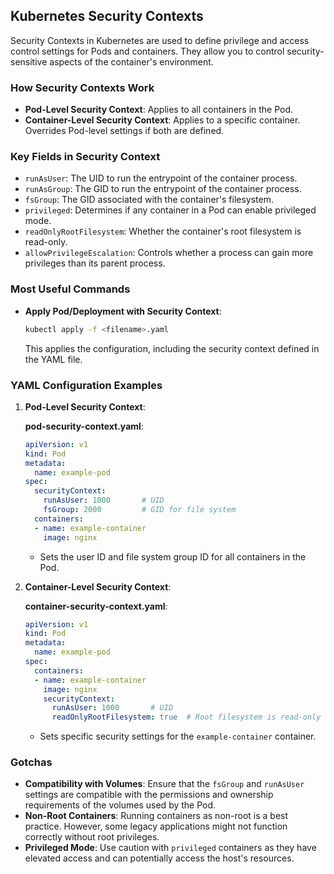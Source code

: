 ## Kubernetes Security Contexts

Security Contexts in Kubernetes are used to define privilege and access control settings for Pods and containers. They allow you to control security-sensitive aspects of the container's environment.

### How Security Contexts Work

- **Pod-Level Security Context**: Applies to all containers in the Pod.
- **Container-Level Security Context**: Applies to a specific container. Overrides Pod-level settings if both are defined.

### Key Fields in Security Context

- `runAsUser`: The UID to run the entrypoint of the container process.
- `runAsGroup`: The GID to run the entrypoint of the container process.
- `fsGroup`: The GID associated with the container's filesystem.
- `privileged`: Determines if any container in a Pod can enable privileged mode.
- `readOnlyRootFilesystem`: Whether the container's root filesystem is read-only.
- `allowPrivilegeEscalation`: Controls whether a process can gain more privileges than its parent process.

### Most Useful Commands

- **Apply Pod/Deployment with Security Context**:
  ```bash
  kubectl apply -f <filename>.yaml
  ```
  This applies the configuration, including the security context defined in the YAML file.

### YAML Configuration Examples

1. **Pod-Level Security Context**:

    **pod-security-context.yaml**:
    ```yaml
    apiVersion: v1
    kind: Pod
    metadata:
      name: example-pod
    spec:
      securityContext:
        runAsUser: 1000       # UID
        fsGroup: 2000         # GID for file system
      containers:
      - name: example-container
        image: nginx
    ```

    - Sets the user ID and file system group ID for all containers in the Pod.

2. **Container-Level Security Context**:

    **container-security-context.yaml**:
    ```yaml
    apiVersion: v1
    kind: Pod
    metadata:
      name: example-pod
    spec:
      containers:
      - name: example-container
        image: nginx
        securityContext:
          runAsUser: 1000       # UID
          readOnlyRootFilesystem: true  # Root filesystem is read-only
    ```

    - Sets specific security settings for the `example-container` container.

### Gotchas

- **Compatibility with Volumes**: Ensure that the `fsGroup` and `runAsUser` settings are compatible with the permissions and ownership requirements of the volumes used by the Pod.
- **Non-Root Containers**: Running containers as non-root is a best practice. However, some legacy applications might not function correctly without root privileges.
- **Privileged Mode**: Use caution with `privileged` containers as they have elevated access and can potentially access the host's resources.

